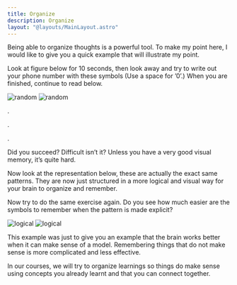 ```yaml
---
title: Organize
description: Organize
layout: "@layouts/MainLayout.astro"
---
```


Being able to organize thoughts is a powerful tool. To make my point here, I would like to give you a quick example that will illustrate my point.

Look at figure below for 10 seconds, then look away and try to write out your phone number with these symbols (Use a space for ’0’.) When you are finished, continue to read below.

![random](/assets/mindset/scattered.png)
<img src="/assets/mindset/scattered.png" alt="random">

.

.

.

Did you succeed? Difficult isn’t it? Unless you have a very good visual memory, it’s quite hard.

Now look at the representation below, these are actually the exact same patterns. They are now just structured in a more logical and visual way for your brain to organize and remember.

Now try to do the same exercise again. Do you see how much easier are the symbols to remember when the pattern is made explicit?

![logical](/assets/mindset/unscattered.png)
<img src="/assets/mindset/unscattered.png" alt="logical">

This example was just to give you an example that the brain works better when it can make sense of a model. Remembering things that do not make sense is more complicated and less effective.

In our courses, we will try to organize learnings so things do make sense using concepts you already learnt and that you can connect together.
